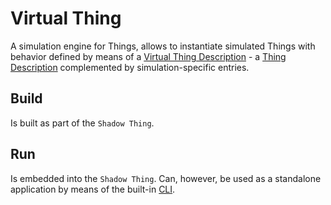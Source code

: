 # Virtual Thing
A simulation engine for Things, allows to instantiate simulated Things with behavior defined by means of a [Virtual Thing Description][vtd] - a [Thing Description][td] complemented by simulation-specific entries.

## Build
Is built as part of the `Shadow Thing`.

## Run
Is embedded into the `Shadow Thing`. Can, however, be used as a standalone application by means of the built-in [CLI][cli].

[td]: https://www.w3.org/TR/wot-thing-description/
[vtd]: documentation/specification/index.md
[cli]: documentation/cli.md